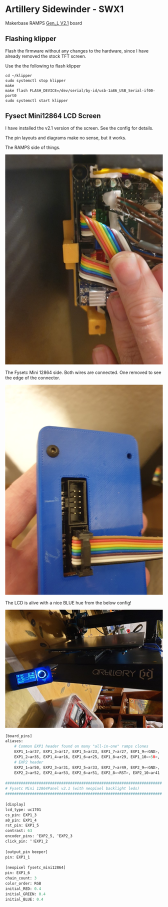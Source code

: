 # Artillery Sidewinder - SWX1

Makerbase RAMPS [Gen_L V2.1](https://github.com/makerbase-mks/MKS-GEN_L) board

## Flashing klipper

Flash the firmware without any changes to the hardware, since I have already removed the stock TFT screen.

Use the the following to flash klipper 

```shell
cd ~/klipper
sudo systemctl stop klipper
make
make flash FLASH_DEVICE=/dev/serial/by-id/usb-1a86_USB_Serial-if00-port0
sudo systemctl start klipper
```

## Fysect Mini12864 LCD Screen

I have installed the v2.1 version of the screen. See the config for details.

The pin layouts and diagrams make no sense, but it works.

The RAMPS side of things.

![RAMPS wiring](ramps-lcd-wiring.png)

The Fysetc Mini 12864 side. Both wires are connected. One removed to see the edge of the connector.

![LCD Screen wiring](lcd-wiring.png)

The LCD is alive with a nice BLUE hue from the below config!

![LCD is alive](lcd-is-alive.png)

```python
[board_pins]
aliases:
    # Common EXP1 header found on many "all-in-one" ramps clones
    EXP1_1=ar37, EXP1_3=ar17, EXP1_5=ar23, EXP1_7=ar27, EXP1_9=<GND>,
    EXP1_2=ar35, EXP1_4=ar16, EXP1_6=ar25, EXP1_8=ar29, EXP1_10=<5V>,
    # EXP2 header
    EXP2_1=ar50, EXP2_3=ar31, EXP2_5=ar33, EXP2_7=ar49, EXP2_9=<GND>,
    EXP2_2=ar52, EXP2_4=ar53, EXP2_6=ar51, EXP2_8=<RST>, EXP2_10=ar41

######################################################################
# Fysetc Mini 12864Panel v2.1 (with neopixel backlight leds)
######################################################################

[display]
lcd_type: uc1701
cs_pin: EXP1_3
a0_pin: EXP1_4
rst_pin: EXP1_5
contrast: 63
encoder_pins: ^EXP2_5, ^EXP2_3
click_pin: ^!EXP1_2

[output_pin beeper]
pin: EXP1_1

[neopixel fysetc_mini12864]
pin: EXP1_6
chain_count: 3
color_order: RGB
initial_RED: 0.4
initial_GREEN: 0.4
initial_BLUE: 0.4
```